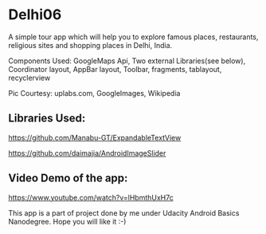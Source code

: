# Delhi06

A simple tour app which will help you to explore famous places, restaurants, religious sites and shopping places in Delhi, India.

Components Used: GoogleMaps Api, Two external Libraries(see below), Coordinator layout, AppBar layout, Toolbar, fragments, tablayout, recyclerview

Pic Courtesy: uplabs.com, GoogleImages, Wikipedia

Libraries Used:
-----------------
https://github.com/Manabu-GT/ExpandableTextView

https://github.com/daimajia/AndroidImageSlider

Video Demo of the app:
----------------------
https://www.youtube.com/watch?v=lHbmthUxH7c


This app is a part of project done by me under Udacity Android Basics Nanodegree.
Hope you will like it :-)
